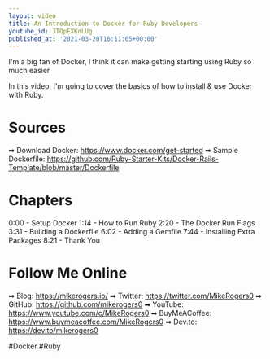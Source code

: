 ```yaml
---
layout: video
title: An Introduction to Docker for Ruby Developers
youtube_id: JTQpEXKoLUg
published_at: '2021-03-20T16:11:05+00:00'
---
```

I'm a big fan of Docker, I think it can make getting starting using Ruby so much easier

In this video, I'm going to cover the basics of how to install & use Docker with Ruby.

# Sources

➡ Download Docker: https://www.docker.com/get-started
➡ Sample Dockerfile: https://github.com/Ruby-Starter-Kits/Docker-Rails-Template/blob/master/Dockerfile

# Chapters

0:00 - Setup Docker
1:14 - How to Run Ruby
2:20 - The Docker Run Flags
3:31 - Building a Dockerfile
6:02 - Adding a Gemfile
7:44  - Installing Extra Packages
8:21 - Thank You

# Follow Me Online

➡ Blog: https://mikerogers.io/
➡ Twitter: https://twitter.com/MikeRogers0
➡ GitHub: https://github.com/mikerogers0
➡ YouTube: https://www.youtube.com/c/MikeRogers0
➡ BuyMeACoffee: https://www.buymeacoffee.com/MikeRogers0
➡ Dev.to: https://dev.to/mikerogers0

#Docker #Ruby